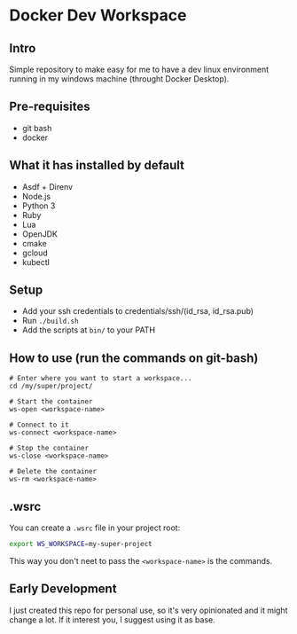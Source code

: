 # Docker Dev Workspace
## Intro
Simple repository to make easy for me to have a dev linux environment running in
my windows machine (throught Docker Desktop).

## Pre-requisites
- git bash
- docker

## What it has installed by default
- Asdf + Direnv
- Node.js
- Python 3
- Ruby
- Lua
- OpenJDK
- cmake
- gcloud
- kubectl

## Setup
* Add your ssh credentials to credentials/ssh/(id_rsa, id_rsa.pub)
* Run `./build.sh`
* Add the scripts at `bin/` to your PATH

## How to use (run the commands on git-bash)
```
# Enter where you want to start a workspace...
cd /my/super/project/

# Start the container
ws-open <workspace-name>

# Connect to it
ws-connect <workspace-name>

# Stop the container
ws-close <workspace-name>

# Delete the container
ws-rm <workspace-name>
```

## .wsrc
You can create a `.wsrc` file in your project root:
```sh
export WS_WORKSPACE=my-super-project
```

This way you don't neet to pass the `<workspace-name>` is the commands.


## Early Development
I just created this repo for personal use, so it's very opinionated and it might change a lot.
If it interest you, I suggest using it as base.